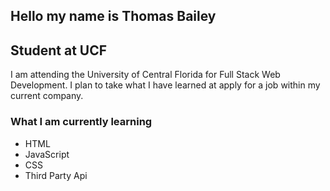 Hello my name is Thomas Bailey
------------------------------------------

Student at UCF
------------------------------------------

I am attending the University of Central Florida for Full Stack Web Development. I plan to take what I have learned at apply for a job within my current company.

### What I am currently learning

* HTML
* JavaScript
* CSS
* Third Party Api

